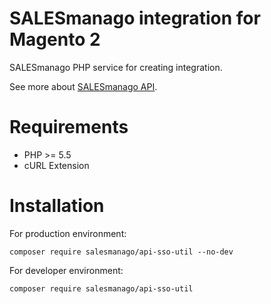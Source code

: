 SALESmanago integration for Magento 2
=======================
SALESmanago PHP service for creating integration.

See more about [SALESmanago API](http://docs.salesmanago.com/).


Requirements
============

* PHP >= 5.5
* cURL Extension

Installation
============
For production environment:

    composer require salesmanago/api-sso-util --no-dev
    
For developer environment:

    composer require salesmanago/api-sso-util